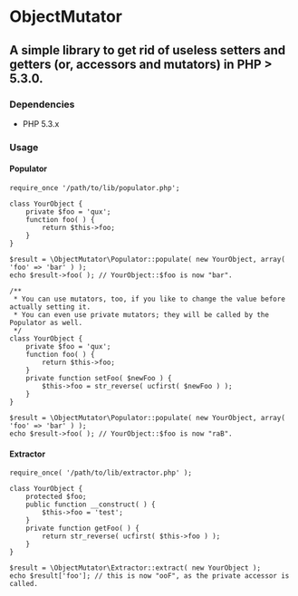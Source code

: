 # ObjectMutator

## A simple library to get rid of useless setters and getters (or, accessors and mutators) in PHP > 5.3.0.

### Dependencies

- PHP 5.3.x

### Usage

#### Populator

	require_once '/path/to/lib/populator.php';

	class YourObject {
		private $foo = 'qux';
		function foo( ) {
			return $this->foo;
		}
	}

	$result = \ObjectMutator\Populator::populate( new YourObject, array( 'foo' => 'bar' ) );
	echo $result->foo( ); // YourObject::$foo is now "bar".

	/**
	 * You can use mutators, too, if you like to change the value before actually setting it.
	 * You can even use private mutators; they will be called by the Populator as well.
	 */
	class YourObject {
		private $foo = 'qux';
		function foo( ) {
			return $this->foo;
		}
		private function setFoo( $newFoo ) {
			$this->foo = str_reverse( ucfirst( $newFoo ) );
		}
	}

	$result = \ObjectMutator\Populator::populate( new YourObject, array( 'foo' => 'bar' ) );
	echo $result->foo( ); // YourObject::$foo is now "raB".

#### Extractor

	require_once( '/path/to/lib/extractor.php' );

	class YourObject {
		protected $foo;
		public function __construct( ) {
			$this->foo = 'test';
		}
		private function getFoo( ) {
			return str_reverse( ucfirst( $this->foo ) );
		}
	}

	$result = \ObjectMutator\Extractor::extract( new YourObject );
	echo $result['foo']; // this is now "ooF", as the private accessor is called.
